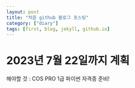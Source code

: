 ```yaml
---
layout: post
title: "처음 github 블로그 포스팅"
category: ["diary"]
tags: [first, blog, jekyll, github.io]
---
```

# 2023년 7월 22일까지 계획

해야할 것 : COS PRO 1급 파이썬 자격증 준비!
